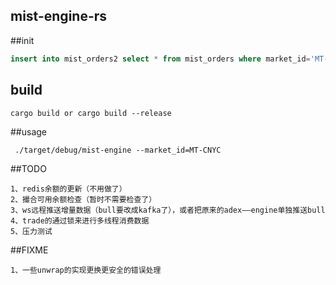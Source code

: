 ## mist-engine-rs      

##init
```sql
insert into mist_orders2 select * from mist_orders where market_id='MT-CNYC' and available_amount>0;
```

## build
```
cargo build or cargo build --release    
```          

##usage       
```
 ./target/debug/mist-engine --market_id=MT-CNYC
```

##TODO
```
1、redis余额的更新（不用做了）
2、撮合可用余额检查（暂时不需要检查了）
3、ws远程推送增量数据（bull要改成kafka了），或者把原来的adex——engine单独推送bull
4、trade的通过锁来进行多线程消费数据
5、压力测试
```

##FIXME
```
1、一些unwrap的实现更换更安全的错误处理
```



                
                 
                  